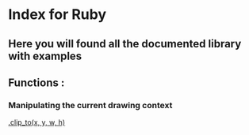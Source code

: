 # Index for Ruby

## Here you will found all the documented library with examples

## Functions :

### Manipulating the current drawing context

[.clip_to(x, y, w, h)]("/clip_to.md")
